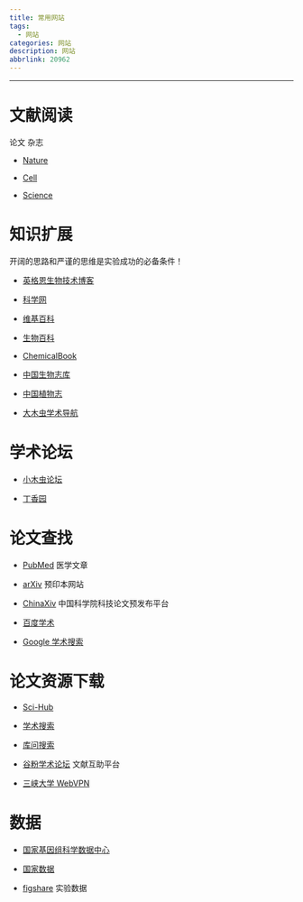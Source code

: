 ```yaml
---
title: 常用网站
tags:
  - 网站
categories: 网站
description: 网站
abbrlink: 20962
---
```

---


# 文献阅读 
论文 杂志
- [Nature](https://www.nature.com/) 

- [Cell](https://www.cell.com/cell/home) 

- [Science](https://www.science.org/)

# 知识扩展 
开阔的思路和严谨的思维是实验成功的必备条件！
- [英格恩生物技术博客](https://www.engreen.cn/) 

- [科学网](http://www.sciencenet.cn/) 

- [维基百科](https://zh.wikipedia.org/) 

- [生物百科](http://baike.especies.cn/) 

- [ChemicalBook](https://www.chemicalbook.com/ProductIndex.aspx) 

- [中国生物志库](https://species.sciencereading.cn/) 

- [中国植物志](http://www.iplant.cn/frps2019/) 

- [大木虫学术导航](http://www.4243.net/)

# 学术论坛 
- [小木虫论坛](http://muchong.com/bbs/) 

- [丁香园](https://www.dxy.cn/bbs/newweb/pc/home)

# 论文查找
- [PubMed](https://pubmed.ncbi.nlm.nih.gov/) 医学文章 

- [arXiv](https://arxiv.org/) 预印本网站 

- [ChinaXiv](http://www.chinaxiv.org/home.htm) 中国科学院科技论文预发布平台 

- [百度学术](https://xueshu.baidu.com/) 

- [Google 学术搜索](https://scholar.google.com/)  

# 论文资源下载
- [Sci-Hub](https://sci-hub.st/) 

- [学术搜索](https://sc.panda321.com/index.html) 

- [库问搜索](http://www.koovin.com/) 

- [谷粉学术论坛](http://bbs.99lb.net/) 文献互助平台 

- [三峡大学 WebVPN](https://webvpn.ctgu.edu.cn/) 

# 数据 
- [国家基因组科学数据中心](https://ngdc.cncb.ac.cn/) 

- [国家数据](http://data.stats.gov.cn/index.htm) 

- [figshare](https://figshare.com/) 实验数据